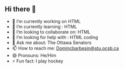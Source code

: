 ## Hi there 👋


- 🔭 I’m currently working on HTML
- 🌱 I’m currently learning : HTML
- 👯 I’m looking to collaborate on: HTML
- 🤔 I’m looking for help with : HTML coding 
- 💬 Ask me about: The Ottawa Senators 
- 📫 How to reach me: Domincbarbesin@stu.ocsb.ca
- 😄 Pronouns: He/Him
- ⚡ Fun fact: I play hockey


